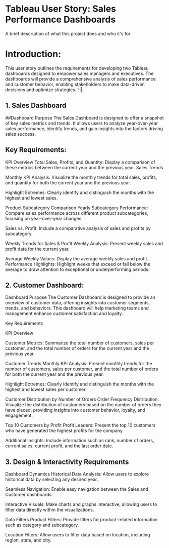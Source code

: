 
# Tableau User Story: Sales Performance Dashboards

A brief description of what this project does and who it's for


# Introduction:
This user story outlines the requirements for developing two Tableau dashboards designed to empower sales managers and executives. The dashboards will provide a comprehensive analysis of sales performance and customer behavior, enabling stakeholders to make data-driven decisions and optimize strategies. ! 👋

## 1. Sales Dashboard

##Dashboard Purpose
The Sales Dashboard is designed to offer a snapshot of key sales metrics and trends. It allows users to analyze year-over-year sales performance, identify trends, and gain insights into the factors driving sales success.

## Key Requirements:
KPI Overview
Total Sales, Profits, and Quantity: Display a comparison of these metrics between the current year and the previous year.
Sales Trends

Monthly KPI Analysis: Visualize the monthly trends for total sales, profits, and quantity for both the current year and the previous year.

Highlight Extremes: Clearly identify and distinguish the months with the highest and lowest sales.

Product Subcategory Comparison
Yearly Subcategory Performance: Compare sales performance across different product subcategories, focusing on year-over-year changes.

Sales vs. Profit: Include a comparative analysis of sales and profits by subcategory.

Weekly Trends for Sales & Profit
Weekly Analysis: Present weekly sales and profit data for the current year.

Average Weekly Values: Display the average weekly sales and profit.
Performance Highlights: Highlight weeks that exceed or fall below the average to draw attention to exceptional or underperforming periods.
## 2. Customer Dashboard:
Dashboard Purpose
The Customer Dashboard is designed to provide an overview of customer data, offering insights into customer segments, trends, and behaviors. This dashboard will help marketing teams and management enhance customer satisfaction and loyalty.

Key Requirements

KPI Overview

Customer Metrics: Summarize the total number of customers, sales per customer, and the total number of orders for the current year and the previous year.

Customer Trends
Monthly KPI Analysis: Present monthly trends for the number of customers, sales per customer, and the total number of orders for both the current year and the previous year.

Highlight Extremes: Clearly identify and distinguish the months with the highest and lowest sales per customer.

Customer Distribution by Number of Orders
Order Frequency Distribution: Visualize the distribution of customers based on the number of orders they have placed, providing insights into customer behavior, loyalty, and engagement.

Top 10 Customers by Profit
Profit Leaders: Present the top 10 customers who have generated the highest profits for the company.

Additional Insights: Include information such as rank, number of orders, current sales, current profit, and the last order date.

## 3. Design & Interactivity Requirements

Dashboard Dynamics
Historical Data Analysis: Allow users to explore historical data by selecting any desired year.

Seamless Navigation: Enable easy navigation between the Sales and Customer dashboards.

Interactive Visuals: Make charts and graphs interactive, allowing users to filter data directly within the visualizations.

Data Filters
Product Filters: Provide filters for product-related information such as category and subcategory.

Location Filters: Allow users to filter data based on location, including region, state, and city.
